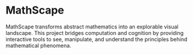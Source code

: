 # MathScape
MathScape transforms abstract mathematics into an explorable visual landscape. This project bridges computation and cognition by providing interactive tools to see, manipulate, and understand the principles behind mathematical phenomena.
